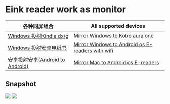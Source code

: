 # Eink reader work as monitor #
| 各种同屏组合 | All supported devices |
| ------------ | --------------------- |
| [Windows 投射Kindle dx/g][DXG] | [Mirror Windows to Kobo aura one][KOBOen] |
| [Windows 投射安卓电纸书][BOOX] | [Mirror Windows to Android os E-readers with wifi][BOOXen] |
| [安卓投射安卓(Android to Android)][ANDROID] | [Mirror Mac to Android os E-readers][BOOX-mac] |
## Snapshot ##
![](https://github.com/nahtethan/dxg-display/blob/master/99-pictures/IMG_3664.JPG)
![](https://github.com/nahtethan/dxg-display/blob/master/99-pictures/IMG_3665.JPG)

[DXG]:		https://github.com/nahtethan/dxg-display/blob/master/DXG.md
[BOOX]:		https://github.com/nahtethan/dxg-display/blob/master/BOOX.md
[BOOXen]:	https://github.com/nahtethan/dxg-display/blob/master/BOOXen.md
[ANDROID]:	https://github.com/nahtethan/dxg-display/blob/master/ANDROID.md
[KOBOen]: 	https://github.com/nahtethan/dxg-display/blob/master/e-reader/KOBOen.md
[BOOX-cmd]:	https://github.com/nahtethan/dxg-display/blob/master/e-reader/BOOX-cmd.md
[BOOX-mac]:	https://github.com/nahtethan/dxg-display/blob/master/e-reader/BOOX-mac.md
